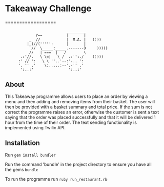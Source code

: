 # Takeaway Challenge
==================
```
                            _________
              r==           |       |
           _  //            |  M.A. |   ))))
          |_)//(''''':      |       |
            //  \_____:_____.-------D     )))))
           //   | ===  |   /        \
       .:'//.   \ \=|   \ /  .:'':./    )))))
      :' // ':   \ \ ''..'--:'-.. ':
      '. '' .'    \:.....:--'.-'' .'
       ':..:'                ':..:'

 ```

## About

This Takeaway programme allows users to place an order by viewing a menu and then adding and removing items from their basket. The user will then be provided with a basket summary and total price. If the sum is not correct the programme raises an error, otherwise the customer is sent a text saying that the order was placed successfully and that it will be delivered 1 hour from the time of their order.
The text sending functionality is implemented using Twilio API.

## Installation

Run
`gem install bundler`

Run the command 'bundle' in the project directory to ensure you have all the gems
`bundle`

To run the programme run
`ruby run_restaurant.rb`
